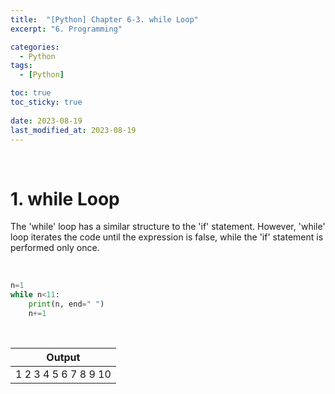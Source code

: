 ```yaml
---
title:  "[Python] Chapter 6-3. while Loop"
excerpt: "6. Programming"

categories:
  - Python
tags:
  - [Python]

toc: true
toc_sticky: true
 
date: 2023-08-19
last_modified_at: 2023-08-19
---
```


&nbsp;

# 1. while Loop
The 'while' loop has a similar structure to the 'if' statement. However, 'while' loop iterates the code until the expression is false, while the 'if' statement is performed only once.

&nbsp;

```python
n=1
while n<11:
    print(n, end=" ")
    n+=1
```

&nbsp;

| Output |
|---|
| 1 2 3 4 5 6 7 8 9 10  |
